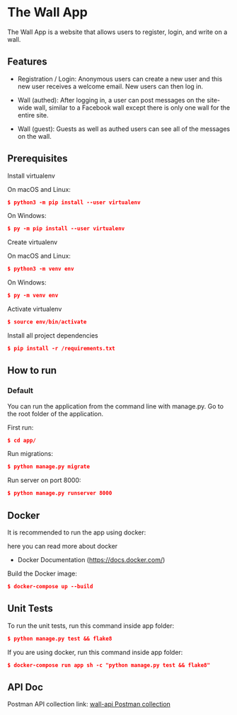 # The Wall App

The Wall App is a website that allows users to register, login, and write on a wall.

## Features

- Registration / Login: Anonymous users can create a new user and this new user receives a welcome email. New users can then log in. 

- Wall (authed): After logging in, a user can post messages on the site-wide wall, similar to a Facebook wall except there is only one wall for the entire site.

- Wall (guest): Guests as well as authed users can see all of the messages on the wall.


## 	Prerequisites

Install virtualenv

On macOS and Linux:
```json
$ python3 -m pip install --user virtualenv
```

On Windows:
```json
$ py -m pip install --user virtualenv
```


Create virtualenv

On macOS and Linux:
```json
$ python3 -m venv env
```

On Windows:
```json
$ py -m venv env
```


Activate virtualenv

```json
$ source env/bin/activate
```


Install all project dependencies

```json
$ pip install -r /requirements.txt
```


## How to run

### Default

You can run the application from the command line with manage.py. Go to the root folder of the application.

First run:

```json
$ cd app/
```

Run migrations:

```json
$ python manage.py migrate
```

Run server on port 8000:

```json
$ python manage.py runserver 8000
```

## Docker

It is recommended to run the app using docker:

here you can read more about docker
* Docker Documentation (https://docs.docker.com/)

Build the Docker image:

```json
$ docker-compose up --build
```


## Unit Tests

To run the unit tests, run this command inside app folder:

```json
$ python manage.py test && flake8
```

If you are using docker, run this command inside app folder:

```json
$ docker-compose run app sh -c "python manage.py test && flake8"
```

## API Doc

Postman API collection link:
[wall-api Postman collection](https://www.getpostman.com/collections/d0f532a9d1631756bb45)
